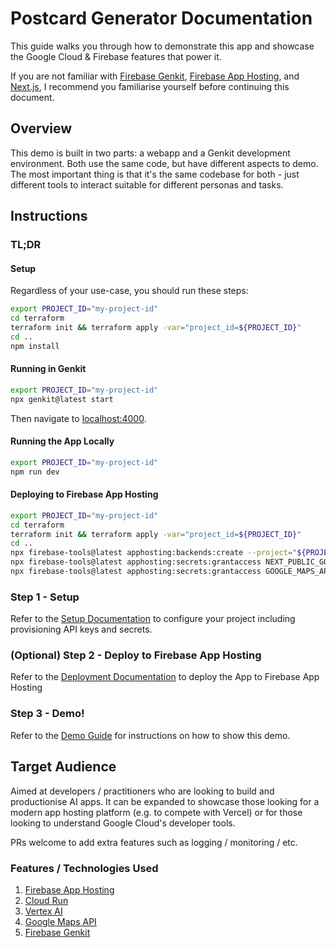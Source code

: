 # Postcard Generator Documentation

This guide walks you through how to demonstrate this app and showcase the Google Cloud & Firebase features that power it.

If you are not familiar with [Firebase Genkit](https://firebase.google.com/docs/genkit), [Firebase App Hosting](https://firebase.google.com/docs/app-hosting), and [Next.js](https://nextjs.org), I recommend you familiarise yourself before continuing this document.

## Overview

This demo is built in two parts: a webapp and a Genkit development environment. Both use the same code, but have different aspects to demo. The most important thing is that it's the same codebase for both - just different tools to interact suitable for different personas and tasks.

## Instructions

### TL;DR

#### Setup

Regardless of your use-case, you should run these steps:

```sh
export PROJECT_ID="my-project-id"
cd terraform
terraform init && terraform apply -var="project_id=${PROJECT_ID}"
cd ..
npm install
```

#### Running in Genkit

```sh
export PROJECT_ID="my-project-id"
npx genkit@latest start
```

Then navigate to [localhost:4000](http://localhost:4000).

#### Running the App Locally

```sh
export PROJECT_ID="my-project-id"
npm run dev
```

#### Deploying to Firebase App Hosting

```sh
export PROJECT_ID="my-project-id"
cd terraform
terraform init && terraform apply -var="project_id=${PROJECT_ID}"
cd ..
npx firebase-tools@latest apphosting:backends:create --project="${PROJECT_ID}"
npx firebase-tools@latest apphosting:secrets:grantaccess NEXT_PUBLIC_GOOGLE_MAPS_PUBLIC_API_KEY --project "${PROJECT_ID}" --backend postcards
npx firebase-tools@latest apphosting:secrets:grantaccess GOOGLE_MAPS_API_SERVER_KEY --project "${PROJECT_ID}" --backend postcards
```

### Step 1 - Setup

Refer to the [Setup Documentation](setup.md) to configure your project including provisioning API keys and secrets.

### (Optional) Step 2 - Deploy to Firebase App Hosting

Refer to the [Deployment Documentation](deploy.md) to deploy the App to Firebase App Hosting

### Step 3 - Demo!

Refer to the [Demo Guide](demo.md) for instructions on how to show this demo.

## Target Audience

Aimed at developers / practitioners who are looking to build and productionise AI apps. It can be expanded to showcase those looking for a modern app hosting platform (e.g. to compete with Vercel) or for those looking to understand Google Cloud's developer tools.

PRs welcome to add extra features such as logging / monitoring / etc.

### Features / Technologies Used

1. [Firebase App Hosting](https://firebase.google.com/docs/app-hosting)
2. [Cloud Run](https://cloud.google.com/run)
3. [Vertex AI](https://cloud.google.com/vertex-ai)
4. [Google Maps API](https://developers.google.com/maps)
5. [Firebase Genkit](https://firebase.google.com/docs/genkit)

